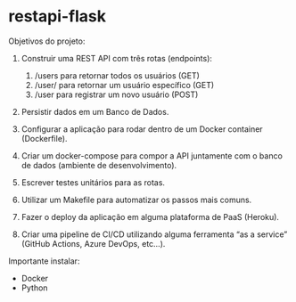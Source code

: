 # restapi-flask
Objetivos do projeto:

1. Construir uma REST API com três rotas (endpoints):
    1. /users para retornar todos os usuários (GET)
    2. /user/<cpf> para retornar um usuário específico (GET)
    3. /user para registrar um novo usuário (POST)

2. Persistir dados em um Banco de Dados.

3. Configurar a aplicação para rodar dentro de um Docker container (Dockerfile).

4. Criar um docker-compose para compor a API juntamente com o banco de dados (ambiente de desenvolvimento).

5. Escrever testes unitários para as rotas.

6. Utilizar um Makefile para automatizar os passos mais comuns.

7. Fazer o deploy da aplicação em alguma plataforma de PaaS (Heroku).

8. Criar uma pipeline de CI/CD utilizando alguma ferramenta “as a service” (GitHub Actions, Azure DevOps, etc…).

Importante instalar:

- Docker
- Python